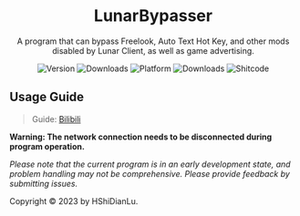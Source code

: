 <h1 align="center">
  LunarBypasser
</h1>
<p align="center">
  A program that can bypass Freelook, Auto Text Hot Key, and other mods disabled by Lunar Client, as well as game advertising.
</p>

<p align="center">
  <a style="text-decoration:none">
    <img src="https://img.shields.io/github/v/tag/XiaoShen2020/LunarBypasser?label=Version&color=vue" alt="Version"/>
  </a>

  <a style="text-decoration:none">
    <img src="https://img.shields.io/github/downloads/XiaoShen2020/LunarBypasser/total?label=Downloads&color=vue" alt="Downloads"/>
  </a>
  
  <a style="text-decoration:none">
    <img src="https://img.shields.io/badge/Platform-Windows-Vue" alt="Platform">
  </a>
  
  <a style="text-decoration:none">
    <img src="https://img.shields.io/badge/Lisence-MIT-Vue" alt="Downloads"/>
  </a>

  <a style="text-decoration:none">
    <img src="https://img.shields.io/badge/Language-Python-blue" alt="Shitcode"/>
  </a>
</p>

## Usage Guide
> Guide: [Bilibili](https://www.bilibili.com/video/BV1JG411D7ui)

**Warning: The network connection needs to be disconnected during program operation.**

*Please note that the current program is in an early development state, and problem handling may not be comprehensive. Please provide feedback by submitting issues.*

Copyright © 2023 by HShiDianLu.
